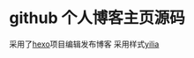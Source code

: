 # github 个人博客主页源码

采用了[hexo](https://github.com/hexojs/hexo)项目编辑发布博客
采用样式[yilia](https://github.com/litten/hexo-theme-yilia)